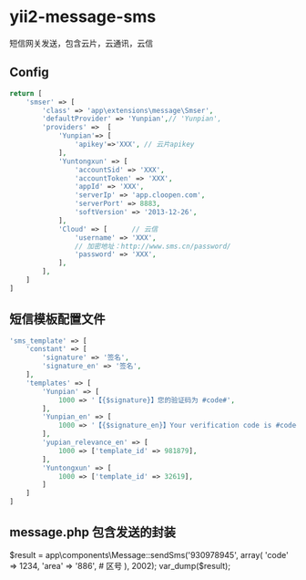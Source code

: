 # yii2-message-sms

短信网关发送，包含云片，云通讯，云信

## Config

```php
return [
    'smser' => [
        'class' => 'app\extensions\message\Smser',
        'defaultProvider' => 'Yunpian',// 'Yunpian',
        'providers' =>  [
            'Yunpian'=> [
                'apikey'=>'XXX', // 云片apikey
            ],
            'Yuntongxun' => [
                'accountSid' => 'XXX',
                'accountToken' => 'XXX',
                'appId' => 'XXX',
                'serverIp' => 'app.cloopen.com',
                'serverPort' => 8883,
                'softVersion' => '2013-12-26',
            ],
            'Cloud' => [      // 云信
                'username' => 'XXX',
                // 加密地址：http://www.sms.cn/password/
                'password' => 'XXX',
            ],
        ],
    ]
]
```

## 短信模板配置文件

```php
'sms_template' => [
    'constant' => [
        'signature' => '签名',
        'signature_en' => '签名',
    ],
    'templates' => [
        'Yunpian' => [
            1000 => '【{$signature}】您的验证码为 #code#',
        ],
        'Yunpian_en' => [
            1000 => '【{$signature_en}】Your verification code is #code#',
        ],
        'yupian_relevance_en' => [
            1000 => ['template_id' => 981879],
        ],
        'Yuntongxun' => [
            1000 => ['template_id' => 32619],
        ]
    ]
]
```


## message.php 包含发送的封装
$result = app\components\Message::sendSms('930978945', array(
    'code'  => 1234,
    'area'  => '886', # 区号
), 2002);
var_dump($result);
